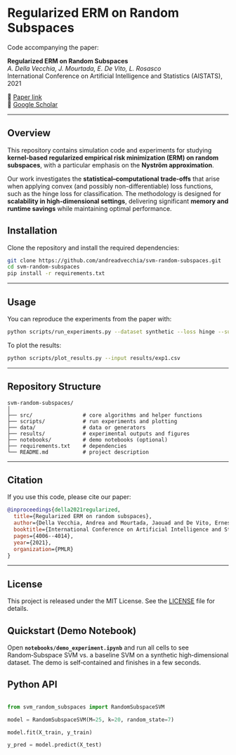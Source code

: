 # Regularized ERM on Random Subspaces

Code accompanying the paper:

**Regularized ERM on Random Subspaces**  
*A. Della Vecchia, J. Mourtada, E. De Vito, L. Rosasco*  
International Conference on Artificial Intelligence and Statistics (AISTATS), 2021

📄 [Paper link](https://proceedings.mlr.press/v130/della-vecchia21a.html)  
🔗 [Google Scholar](https://scholar.google.com/citations?user=aaeUheEAAAAJ)

---

## Overview
This repository contains simulation code and experiments for studying **kernel-based regularized empirical risk minimization (ERM) on random subspaces**, with a particular emphasis on the **Nyström approximation**.

Our work investigates the **statistical–computational trade-offs** that arise when applying convex (and possibly non-differentiable) loss functions, such as the hinge loss for classification. The methodology is designed for **scalability in high-dimensional settings**, delivering significant **memory and runtime savings** while maintaining optimal performance.

## Installation
Clone the repository and install the required dependencies:
```bash
git clone https://github.com/andreadvecchia/svm-random-subspaces.git
cd svm-random-subspaces
pip install -r requirements.txt
```

---

## Usage
You can reproduce the experiments from the paper with:

```bash
python scripts/run_experiments.py --dataset synthetic --loss hinge --subspace nystrom
```

To plot the results:
```bash
python scripts/plot_results.py --input results/exp1.csv
```

---

## Repository Structure
```
svm-random-subspaces/
│
├── src/                # core algorithms and helper functions
├── scripts/            # run experiments and plotting
├── data/               # data or generators
├── results/            # experimental outputs and figures
├── notebooks/          # demo notebooks (optional)
├── requirements.txt    # dependencies
└── README.md           # project description
```

---

## Citation
If you use this code, please cite our paper:

```bibtex
@inproceedings{della2021regularized,
  title={Regularized ERM on random subspaces},
  author={Della Vecchia, Andrea and Mourtada, Jaouad and De Vito, Ernesto and Rosasco, Lorenzo},
  booktitle={International Conference on Artificial Intelligence and Statistics},
  pages={4006--4014},
  year={2021},
  organization={PMLR}
}
```

---

## License
This project is released under the MIT License. See the [LICENSE](LICENSE) file for details.


## Quickstart (Demo Notebook)

Open **`notebooks/demo_experiment.ipynb`** and run all cells to see Random‑Subspace SVM vs. a baseline SVM on a synthetic high‑dimensional dataset. The demo is self‑contained and finishes in a few seconds.

## Python API

```python

from svm_random_subspaces import RandomSubspaceSVM

model = RandomSubspaceSVM(M=25, k=20, random_state=7)

model.fit(X_train, y_train)

y_pred = model.predict(X_test)

```

